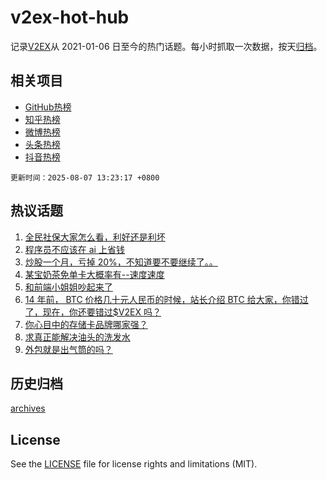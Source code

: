 # v2ex-hot-hub

 记录[V2EX](https://www.v2ex.com/)从 2021-01-06 日至今的热门话题。每小时抓取一次数据，按天[归档](archives)。
 
 ## 相关项目

- [GitHub热榜](https://github.com/lonnyzhang423/github-hot-hub)
- [知乎热榜](https://github.com/lonnyzhang423/zhihu-hot-hub)
- [微博热榜](https://github.com/lonnyzhang423/weibo-hot-hub)
- [头条热榜](https://github.com/lonnyzhang423/toutiao-hot-hub)
- [抖音热榜](https://github.com/lonnyzhang423/douyin-hot-hub)


 `更新时间：2025-08-07 13:23:17 +0800`

## 热议话题

1. [全民社保大家怎么看，利好还是利坏](https://www.v2ex.com/t/1150537)
1. [程序员不应该在 ai 上省钱](https://www.v2ex.com/t/1150361)
1. [炒股一个月，亏掉 20%，不知道要不要继续了。。](https://www.v2ex.com/t/1150436)
1. [某宝奶茶免单卡大概率有--速度速度](https://www.v2ex.com/t/1150540)
1. [和前端小姐姐吵起来了](https://www.v2ex.com/t/1150524)
1. [14 年前， BTC 价格几十元人民币的时候，站长介绍 BTC 给大家，你错过了，现在，你还要错过$V2EX 吗？](https://www.v2ex.com/t/1150542)
1. [你心目中的存储卡品牌哪家强？](https://www.v2ex.com/t/1150390)
1. [求真正能解决油头的洗发水](https://www.v2ex.com/t/1150406)
1. [外包就是出气筒的吗？](https://www.v2ex.com/t/1150477)

## 历史归档

[archives](archives)

## License

See the [LICENSE](LICENSE) file for license rights and limitations (MIT).

